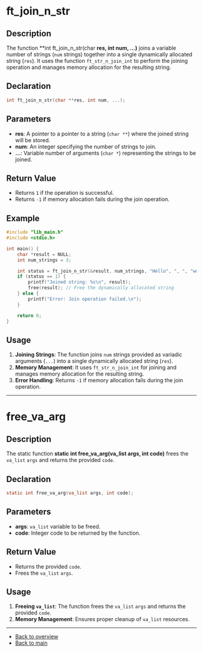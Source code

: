 # ft_join_n_str

## Description

The function **int ft_join_n_str(char **res, int num, ...)** joins a variable number of strings (`num` strings) together into a single dynamically allocated string (`res`). It uses the function `ft_str_n_join_int` to perform the joining operation and manages memory allocation for the resulting string.

## Declaration

```c
int ft_join_n_str(char **res, int num, ...);
```

## Parameters

- **res**: A pointer to a pointer to a string (`char **`) where the joined string will be stored.
- **num**: An integer specifying the number of strings to join.
- **...**: Variable number of arguments (`char *`) representing the strings to be joined.

## Return Value

- Returns `1` if the operation is successful.
- Returns `-1` if memory allocation fails during the join operation.

## Example

```c
#include "lib_main.h"
#include <stdio.h>

int main() {
    char *result = NULL;
    int num_strings = 3;

    int status = ft_join_n_str(&result, num_strings, "Hello", ", ", "world", "!");
    if (status == 1) {
        printf("Joined string: %s\n", result);
        free(result); // Free the dynamically allocated string
    } else {
        printf("Error: Join operation failed.\n");
    }

    return 0;
}
```

## Usage

1. **Joining Strings**: The function joins `num` strings provided as variadic arguments (`...`) into a single dynamically allocated string (`res`).
2. **Memory Management**: It uses `ft_str_n_join_int` for joining and manages memory allocation for the resulting string.
3. **Error Handling**: Returns `-1` if memory allocation fails during the join operation.

---

# free_va_arg

## Description

The static function **static int free_va_arg(va_list args, int code)** frees the `va_list` `args` and returns the provided `code`.

## Declaration

```c
static int free_va_arg(va_list args, int code);
```

## Parameters

- **args**: `va_list` variable to be freed.
- **code**: Integer code to be returned by the function.

## Return Value

- Returns the provided `code`.
- Frees the `va_list` `args`.

## Usage

1. **Freeing `va_list`**: The function frees the `va_list` `args` and returns the provided `code`.
2. **Memory Management**: Ensures proper cleanup of `va_list` resources.

---

- [Back to overview](../Overview_about_function.md)
- [Back to main](/)
